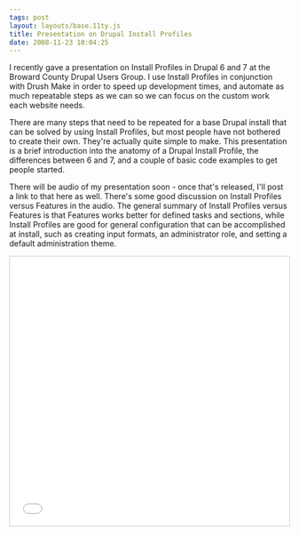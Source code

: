 ```yaml
---
tags: post
layout: layouts/base.11ty.js
title: Presentation on Drupal Install Profiles
date: 2008-11-23 10:04:25
---
```


I recently gave a presentation on Install Profiles in Drupal 6 and 7 at the Broward County Drupal Users Group. I use Install Profiles in conjunction with Drush Make in order to speed up development times, and automate as much repeatable steps as we can so we can focus on the custom work each website needs.

There are many steps that need to be repeated for a base Drupal install that can be solved by using Install Profiles, but most people have not bothered to create their own. They're actually quite simple to make. This presentation is a brief introduction into the anatomy of a Drupal Install Profile, the differences between 6 and 7, and a couple of basic code examples to get people started.

There will be audio of my presentation soon - once that's released, I'll post a link to that here as well. There's some good discussion on Install Profiles versus Features in the audio. The general summary of Install Profiles versus Features is that Features works better for defined tasks and sections, while Install Profiles are good for general configuration that can be accomplished at install, such as creating input formats, an administrator role, and setting a default administration theme.

<iframe src="//www.slideshare.net/slideshow/embed_code/key/MUpU1FS3LFyCrN" width="595" height="485" frameborder="0" marginwidth="0" marginheight="0" scrolling="no" style="border:1px solid #CCC; border-width:1px; margin-bottom:5px; max-width: 100%;" allowfullscreen> </iframe>
